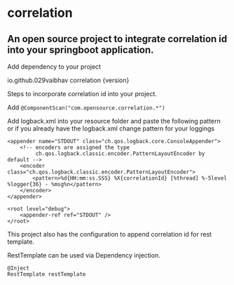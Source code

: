 # correlation

## An open source project to integrate correlation id into your springboot application.

Add dependency to your project

<dependency>
  <groupId>io.github.029vaibhav</groupId>
  <artifactId>correlation</artifactId>
  <version>{version}</version>
</dependency>

Steps to incorporate correlation id into your project.

Add ```@ComponentScan("com.opensource.correlation.*")```

Add logback.xml into your resource folder and paste the following pattern 
or if you already have the logback.xml change pattern for your loggings

<configuration>

    <appender name="STDOUT" class="ch.qos.logback.core.ConsoleAppender">
        <!-- encoders are assigned the type
             ch.qos.logback.classic.encoder.PatternLayoutEncoder by default -->
        <encoder class="ch.qos.logback.classic.encoder.PatternLayoutEncoder">
            <pattern>%d{HH:mm:ss.SSS} %X{correlationId} [%thread] %-5level %logger{36} - %msg%n</pattern>
        </encoder>
    </appender>

    <root level="debug">
        <appender-ref ref="STDOUT" />
    </root>
</configuration>

This project also has the configuration to append correlation id for rest template.

RestTemplate can be used via Dependency injection.

```
@Inject
RestTemplate restTemplate
```
